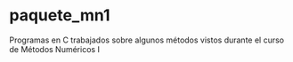 # paquete_mn1
Programas en C trabajados sobre algunos métodos vistos durante el curso de Métodos Numéricos I
